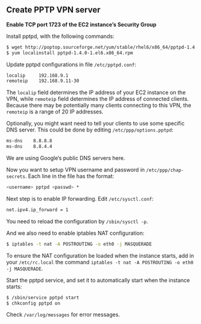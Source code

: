 Create PPTP VPN server
----------------------

__Enable TCP port 1723 of the EC2 instance’s Security Group__

Install pptpd, with the following commands:

```bash
$ wget http://poptop.sourceforge.net/yum/stable/rhel6/x86_64/pptpd-1.4.0-1.el6.x86_64.rpm
$ yum localinstall pptpd-1.4.0-1.el6.x86_64.rpm
```

Update pptpd configurations in file `/etc/pptpd.conf`:

```bash
localip     192.168.9.1
remoteip    192.168.9.11-30
```
The `localip` field determines the IP address of your EC2 instance on the VPN, while `remoteip` field determines the IP address of connected clients. Because there may be potentially many clients connecting to this VPN, the `remoteip` is a range of 20 IP addresses.

Optionally, you might want need to tell your clients to use some specific DNS server. This could be done by editing `/etc/ppp/options.pptpd`:

```bash
ms-dns    8.8.8.8
ms-dns    8.8.4.4
```
We are using Google’s public DNS servers here.

Now you want to setup VPN username and password in `/etc/ppp/chap-secrets`. Each line in the file has the format:

```bash
<username> pptpd <passwd> *
```
Next step is to enable IP forwarding. Edit `/etc/sysctl.conf`:

```bash
net.ipv4.ip_forward = 1
```

You need to reload the configuration by `/sbin/sysctl -p`.

And we also need to enable iptables NAT configuration:

```bash
$ iptables -t nat -A POSTROUTING -o eth0 -j MASQUERADE
```

To ensure the NAT configuration be loaded when the instance starts, add in your `/etc/rc.local` the command `iptables -t nat -A POSTROUTING -o eth0 -j MASQUERADE`.

Start the pptpd service, and set it to automatically start when the instance starts:

```bash
$ /sbin/service pptpd start
$ chkconfig pptpd on
```

Check `/var/log/messages` for error messages.
